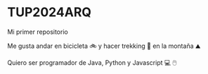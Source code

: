 # TUP2024ARQ

Mi primer repositorio

Me gusta andar en bicicleta :bike: y hacer trekking :sunrise_over_mountains: en la montaña :mountain:

Quiero ser programador de Java, Python y Javascript :computer: :computer_mouse:
